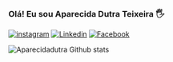 ### Olá! Eu sou Aparecida Dutra Teixeira 🖐️

[![instagram](https://img.shields.io/badge/Instagram-E4405F?style=for-the-badge&logo=instagram&logoColor=white)](https://instagram.com/aparecidadutrateixeira)
[![Linkedin](https://img.shields.io/badge/LinkedIn-0077B5?style=for-the-badge&logo=linkedin&logoColor=white)](https://linkedin.com/aparecida-dutra-teixeira)
[![Facebook](https://img.shields.io/badge/Facebook-1877F2?style=for-the-badge&logo=facebook&logoColor=white)](https://facebook.com/aparecidadutrateixeira.teixeira)

![Aparecidadutra Github stats](https:github-readme-stats.vercel.app/api?username=aparecidadutra&show_icons=true&theme=onedarkl)   

